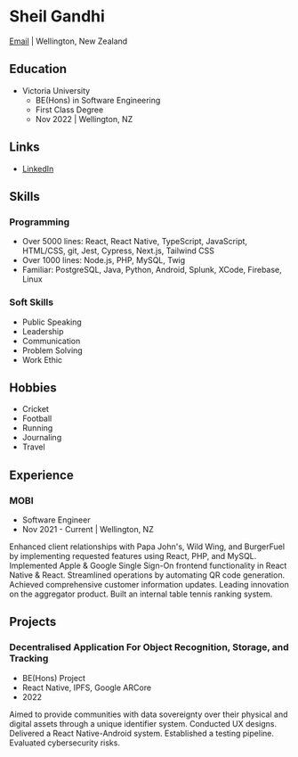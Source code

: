 # Sheil Gandhi

[Email](mailto:sheilgandhi24@hotmail.com) | Wellington, New Zealand

## Education

- Victoria University
  - BE(Hons) in Software Engineering
  - First Class Degree
  - Nov 2022 | Wellington, NZ

## Links

- [LinkedIn](https://www.linkedin.com/in/sheilgandhi)

## Skills

### Programming

- Over 5000 lines: React, React Native, TypeScript, JavaScript, HTML/CSS, git, Jest, Cypress, Next.js, Tailwind CSS
- Over 1000 lines: Node.js, PHP, MySQL, Twig
- Familiar: PostgreSQL, Java, Python, Android, Splunk, XCode, Firebase, Linux

### Soft Skills

- Public Speaking
- Leadership
- Communication
- Problem Solving
- Work Ethic

## Hobbies

- Cricket
- Football
- Running
- Journaling
- Travel

## Experience

### MOBI

- Software Engineer
- Nov 2021 - Current | Wellington, NZ

Enhanced client relationships with Papa John's, Wild Wing, and BurgerFuel by implementing requested features using React, PHP, and MySQL. Implemented Apple & Google Single Sign-On frontend functionality in React Native & React. Streamlined operations by automating QR code generation. Achieved comprehensive customer information updates. Leading innovation on the aggregator product. Built an internal table tennis ranking system.

## Projects

### Decentralised Application For Object Recognition, Storage, and Tracking

- BE(Hons) Project
- React Native, IPFS, Google ARCore
- 2022

Aimed to provide communities with data sovereignty over their physical and digital assets through a unique identifier system. Conducted UX designs. Delivered a React Native-Android system. Established a testing pipeline. Evaluated cybersecurity risks.

